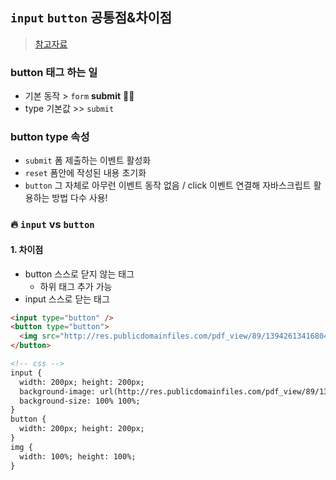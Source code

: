 ## `input` `button` 공통점&차이점
> [참고자료](https://cocoder16.tistory.com/18)

### button 태그 하는 일
- 기본 동작 > `form` **submit** 👨‍🌾
- type 기본값 >> `submit`
### button type 속성
- `submit` 폼 제출하는 이벤트 활성화
- `reset` 폼안에 작성된 내용 초기화
- `button` 그 자체로 아무런 이벤트 동작 없음 / click 이벤트 연결해 자바스크립트 활용하는 방법 다수 사용!

### 🔥 `input` vs `button` 
#### 1. 차이점
- button  스스로 닫지 않는 태그
  - 하위 태그 추가 가능
- input 스스로 닫는 태그


```html
<input type="button" />
<button type="button">
  <img src="http://res.publicdomainfiles.com/pdf_view/89/13942613416804.png" alt="arrow">
</button>

<!-- css -->
input {
  width: 200px; height: 200px;
  background-image: url(http://res.publicdomainfiles.com/pdf_view/89/13942613416804.png);
  background-size: 100% 100%;
}
button {
  width: 200px; height: 200px;
}
img {
  width: 100%; height: 100%;
}
```
